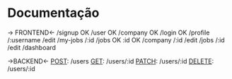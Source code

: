 # Documentação
-> FRONTEND<-
/signup OK
 /user OK
 /company OK
/login OK
/profile
 /:username
  /edit
  /my-jobs
   /:id
/jobs OK
 :id OK
/company
 /:id
  /edit
  /jobs
   /:id
    /edit
    /dashboard

->BACKEND<-
[POST]: /users
[GET]: /users/:id
[PATCH]: /users/:id
[DELETE]: /users/:id

[POST]: /companies
[GET]: /companies/:id
[PATCH]: /companies/:id
[DELETE]: /companies/:id

[GET]: /jobs?company_id=number&user_id=number
[POST]: /jobs/:id
[GET]: /jobs/:id
[PATCH]: /jobs/:id
[DELETE]: /jobs/:id

[POST]: /login
